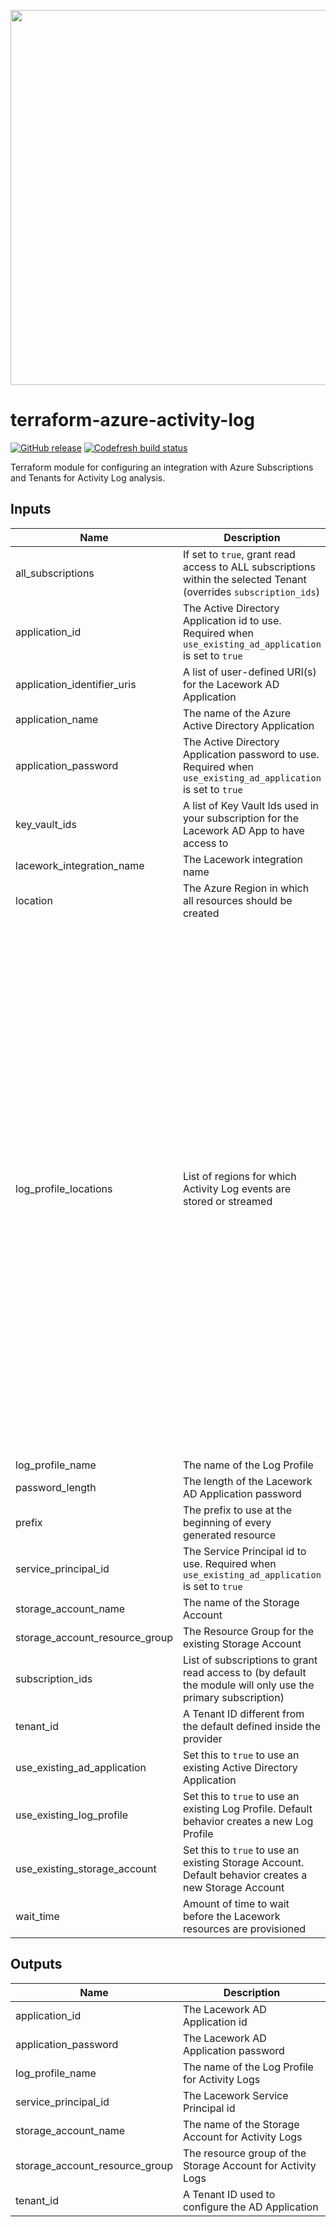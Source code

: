 <a href="https://lacework.com"><img src="https://techally-content.s3-us-west-1.amazonaws.com/public-content/lacework_logo_full.png" width="600"></a>

# terraform-azure-activity-log

[![GitHub release](https://img.shields.io/github/release/lacework/terraform-azure-activity-log.svg)](https://github.com/lacework/terraform-azure-activity-log/releases/)
[![Codefresh build status](https://g.codefresh.io/api/badges/pipeline/lacework/terraform-modules%2Ftest-compatibility?type=cf-1&key=eyJhbGciOiJIUzI1NiJ9.NWVmNTAxOGU4Y2FjOGQzYTkxYjg3ZDEx.RJ3DEzWmBXrJX7m38iExJ_ntGv4_Ip8VTa-an8gBwBo)](https://g.codefresh.io/pipelines/edit/new/builds?id=607e25e6728f5a6fba30431b&pipeline=test-compatibility&projects=terraform-modules&projectId=607db54b728f5a5f8930405d)

Terraform module for configuring an integration with Azure Subscriptions and Tenants for Activity Log analysis.

## Inputs

| Name                           | Description                                                                                                        | Type           | Default                                                                                                                                                                                                                                                                                                                                                                                                                                                                                                                                                                                                                                                                                                                                                                                                                              | Required |
| ------------------------------ | ------------------------------------------------------------------------------------------------------------------ | -------------- | ------------------------------------------------------------------------------------------------------------------------------------------------------------------------------------------------------------------------------------------------------------------------------------------------------------------------------------------------------------------------------------------------------------------------------------------------------------------------------------------------------------------------------------------------------------------------------------------------------------------------------------------------------------------------------------------------------------------------------------------------------------------------------------------------------------------------------------ | :------: |
| all_subscriptions              | If set to `true`, grant read access to ALL subscriptions within the selected Tenant (overrides `subscription_ids`) | `bool`         | `false`                                                                                                                                                                                                                                                                                                                                                                                                                                                                                                                                                                                                                                                                                                                                                                                                                              |    no    |
| application_id                 | The Active Directory Application id to use. Required when `use_existing_ad_application` is set to `true`           | `string`       | `""`                                                                                                                                                                                                                                                                                                                                                                                                                                                                                                                                                                                                                                                                                                                                                                                                                                 |    no    |
| application_identifier_uris    | A list of user-defined URI(s) for the Lacework AD Application                                                      | `list(string)` | `[]`                                                                                                                                                                                                                                                                                                                                                                                                                                                                                                                                                                                                                                                                                                                                                                                                                                 |    no    |
| application_name               | The name of the Azure Active Directory Application                                                                 | `string`       | `"lacework_security_audit"`                                                                                                                                                                                                                                                                                                                                                                                                                                                                                                                                                                                                                                                                                                                                                                                                          |    no    |
| application_password           | The Active Directory Application password to use. Required when `use_existing_ad_application` is set to `true`     | `string`       | `""`                                                                                                                                                                                                                                                                                                                                                                                                                                                                                                                                                                                                                                                                                                                                                                                                                                 |    no    |
| key_vault_ids                  | A list of Key Vault Ids used in your subscription for the Lacework AD App to have access to                        | `list(string)` | `[]`                                                                                                                                                                                                                                                                                                                                                                                                                                                                                                                                                                                                                                                                                                                                                                                                                                 |    no    |
| lacework_integration_name      | The Lacework integration name                                                                                      | `string`       | `"TF activity log"`                                                                                                                                                                                                                                                                                                                                                                                                                                                                                                                                                                                                                                                                                                                                                                                                                  |    no    |
| location                       | The Azure Region in which all resources should be created                                                          | `string`       | `"West US 2"`                                                                                                                                                                                                                                                                                                                                                                                                                                                                                                                                                                                                                                                                                                                                                                                                                        |    no    |
| log_profile_locations          | List of regions for which Activity Log events are stored or streamed                                               | `list(string)` | <pre>[<br> "eastasia",<br> "southeastasia",<br> "centralus",<br> "eastus",<br> "eastus2",<br> "westus",<br> "northcentralus",<br> "southcentralus",<br> "northeurope",<br> "westeurope",<br> "japanwest",<br> "japaneast",<br> "brazilsouth",<br> "australiaeast",<br> "australiasoutheast",<br> "southindia",<br> "centralindia",<br> "westindia",<br> "canadacentral",<br> "canadaeast",<br> "uksouth",<br> "ukwest",<br> "westcentralus",<br> "westus2",<br> "koreacentral",<br> "koreasouth",<br> "francecentral",<br> "francesouth",<br> "australiacentral",<br> "australiacentral2",<br> "uaecentral",<br> "uaenorth",<br> "southafricanorth",<br> "southafricawest",<br> "switzerlandnorth",<br> "switzerlandwest",<br> "germanynorth",<br> "germanywestcentral",<br> "norwaywest",<br> "norwayeast",<br> "global"<br>]</pre> |    no    |
| log_profile_name               | The name of the Log Profile                                                                                        | `string`       | `""`                                                                                                                                                                                                                                                                                                                                                                                                                                                                                                                                                                                                                                                                                                                                                                                                                                 |    no    |
| password_length                | The length of the Lacework AD Application password                                                                 | `number`       | `30`                                                                                                                                                                                                                                                                                                                                                                                                                                                                                                                                                                                                                                                                                                                                                                                                                                 |    no    |
| prefix                         | The prefix to use at the beginning of every generated resource                                                     | `string`       | `"lacework"`                                                                                                                                                                                                                                                                                                                                                                                                                                                                                                                                                                                                                                                                                                                                                                                                                         |    no    |
| service_principal_id           | The Service Principal id to use. Required when `use_existing_ad_application` is set to `true`                      | `string`       | `""`                                                                                                                                                                                                                                                                                                                                                                                                                                                                                                                                                                                                                                                                                                                                                                                                                                 |    no    |
| storage_account_name           | The name of the Storage Account                                                                                    | `string`       | `""`                                                                                                                                                                                                                                                                                                                                                                                                                                                                                                                                                                                                                                                                                                                                                                                                                                 |    no    |
| storage_account_resource_group | The Resource Group for the existing Storage Account                                                                | `string`       | `""`                                                                                                                                                                                                                                                                                                                                                                                                                                                                                                                                                                                                                                                                                                                                                                                                                                 |    no    |
| subscription_ids               | List of subscriptions to grant read access to (by default the module will only use the primary subscription)       | `list(string)` | `[]`                                                                                                                                                                                                                                                                                                                                                                                                                                                                                                                                                                                                                                                                                                                                                                                                                                 |    no    |
| tenant_id                      | A Tenant ID different from the default defined inside the provider                                                 | `string`       | `""`                                                                                                                                                                                                                                                                                                                                                                                                                                                                                                                                                                                                                                                                                                                                                                                                                                 |    no    |
| use_existing_ad_application    | Set this to `true` to use an existing Active Directory Application                                                 | `bool`         | `false`                                                                                                                                                                                                                                                                                                                                                                                                                                                                                                                                                                                                                                                                                                                                                                                                                              |    no    |
| use_existing_log_profile       | Set this to `true` to use an existing Log Profile. Default behavior creates a new Log Profile                      | `bool`         | `false`                                                                                                                                                                                                                                                                                                                                                                                                                                                                                                                                                                                                                                                                                                                                                                                                                              |    no    |
| use_existing_storage_account   | Set this to `true` to use an existing Storage Account. Default behavior creates a new Storage Account              | `bool`         | `false`                                                                                                                                                                                                                                                                                                                                                                                                                                                                                                                                                                                                                                                                                                                                                                                                                              |    no    |
| wait_time                      | Amount of time to wait before the Lacework resources are provisioned                                               | `string`       | `"10s"`                                                                                                                                                                                                                                                                                                                                                                                                                                                                                                                                                                                                                                                                                                                                                                                                                              |    no    |

## Outputs

| Name                           | Description                                                 |
| ------------------------------ | ----------------------------------------------------------- |
| application_id                 | The Lacework AD Application id                              |
| application_password           | The Lacework AD Application password                        |
| log_profile_name               | The name of the Log Profile for Activity Logs               |
| service_principal_id           | The Lacework Service Principal id                           |
| storage_account_name           | The name of the Storage Account for Activity Logs           |
| storage_account_resource_group | The resource group of the Storage Account for Activity Logs |
| tenant_id                      | A Tenant ID used to configure the AD Application            |

